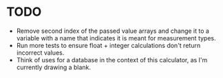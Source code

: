 # TODO

- Remove second index of the passed value arrays and change it to a variable with a name that indicates it is meant for measurement types.
- Run more tests to ensure float + integer calculations don't return incorrect values.
- Think of uses for a database in the context of this calculator, as I'm currently drawing a blank.
